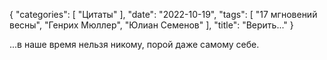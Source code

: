 {
   "categories": [
      "Цитаты"
   ],
   "date": "2022-10-19",
   "tags": [
      "17 мгновений весны",
      "Генрих Мюллер",
      "Юлиан Семенов"
   ],
   "title": "Верить..."
}

...в наше время нельзя никому, порой даже самому себе.
